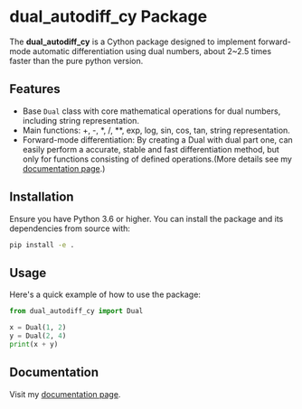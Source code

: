 # dual_autodiff_cy Package
The **dual_autodiff_cy** is a Cython package designed to implement forward-mode automatic differentiation using dual numbers, about 2~2.5 times faster than the pure python version.

## Features

- Base `Dual` class with core mathematical operations for dual numbers, including string representation.
- Main functions: +, -, *, /, **, exp, log, sin, cos, tan, string representation.
- Forward-mode differentiation: By creating a Dual with dual part one, can easily perform a accurate, stable and fast differentiation method, but only for functions consisting of defined operations.(More details see my [documentation page](https://ks2146.readthedocs.io/en/latest/index.html).)

## Installation

Ensure you have Python 3.6 or higher. You can install the package and its dependencies from source with:

```bash
pip install -e .
```

## Usage

Here's a quick example of how to use the package:

```python
from dual_autodiff_cy import Dual

x = Dual(1, 2)
y = Dual(2, 4)
print(x + y)

```

## Documentation

Visit my [documentation page](https://ks2146.readthedocs.io/en/latest/index.html).
